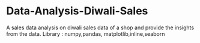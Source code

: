 # Data-Analysis-Diwali-Sales

A sales data analysis on diwali sales data of a shop and provide the insights from the data.
Library : numpy,pandas, matplotlib,inline,seaborn
